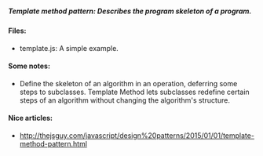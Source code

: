 ##### Template method pattern: Describes the program skeleton of a program.

#### Files:
+ template.js: A simple example.

#### Some notes:
+ Define the skeleton of an algorithm in an operation, deferring some steps to subclasses. Template Method lets subclasses redefine certain steps of an algorithm without changing the algorithm's structure.


#### Nice articles:
+ http://thejsguy.com/javascript/design%20patterns/2015/01/01/template-method-pattern.html